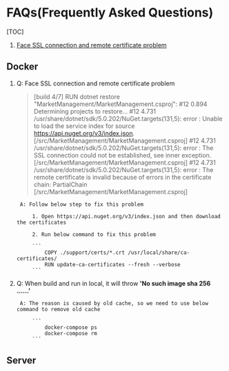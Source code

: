 # FAQs(Frequently Asked Questions)

[TOC]
1. [Face SSL connection and remote certificate problem](#Server)

## Docker

1. Q: Face SSL connection and remote certificate problem

    > [build 4/7] RUN dotnet restore "MarketManagement/MarketManagement.csproj":
        #12 0.894   Determining projects to restore...
        #12 4.731 /usr/share/dotnet/sdk/5.0.202/NuGet.targets(131,5): error : Unable to load the service index for source https://api.nuget.org/v3/index.json. [/src/MarketManagement/MarketManagement.csproj]
        #12 4.731 /usr/share/dotnet/sdk/5.0.202/NuGet.targets(131,5): error :   The SSL connection could not be established, see inner exception. [/src/MarketManagement/MarketManagement.csproj]
        #12 4.731 /usr/share/dotnet/sdk/5.0.202/NuGet.targets(131,5): error :   The remote certificate is invalid because of errors in the certificate chain: PartialChain [/src/MarketManagement/MarketManagement.csproj]

        A: Follow below step to fix this problem

            1. Open https://api.nuget.org/v3/index.json and then download the certificates

            2. Run below command to fix this problem

            ```
                COPY ./support/certs/*.crt /usr/local/share/ca-certificates/
                RUN update-ca-certificates --fresh --verbose    
            ```

2. Q: When build and run in local, it will throw **'No such image sha 256 ......'**

        A: The reason is caused by old cache, so we need to use below command to remove old cache

            ```
                docker-compose ps
                docker-compose rm
            ```

## Server
